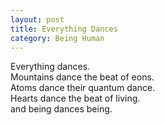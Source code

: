 ```yaml
---
layout: post
title: Everything Dances
category: Being Human 
---
```


Everything dances.  
Mountains dance the beat of eons.  
Atoms dance their quantum dance.  
Hearts dance the beat of living.  
and being dances being.
